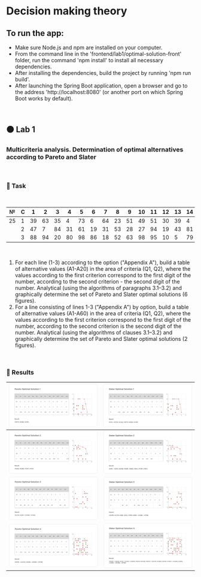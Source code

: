 # Decision making theory

## To run the app:
* Make sure Node.js and npm are installed on your computer.
* From the command line in the 'frontend/lab1/optimal-solution-front' folder, run the command 'npm install' to install all necessary dependencies.
* After installing the dependencies, build the project by running 'npm run build'.
* After launching the Spring Boot application, open a browser and go to the address 'http://localhost:8080' (or another port on which Spring Boot works by default).

<br />

## 🟠 Lab 1 
### Multicriteria analysis. Determination of optimal alternatives according to Pareto and Slater
<br />

### 🔸 Task

<br />

| №   | С   | 1   | 2   | 3   | 4   | 5   | 6   | 7   | 8   | 9   | 10  | 11  | 12  | 13  | 14  | 15  | 16  | 17  | 18  | 19  | 20  |
| --- | --- | --- | --- | --- | --- | --- | --- | --- | --- | --- | --- | --- | --- | --- | --- | --- | --- | --- | --- | --- | --- |
| 25  | 1   | 39  | 63  | 35  | 4   | 73  | 6   | 64  | 23  | 51  | 49  | 51  | 30  | 39  | 4   | 65  | 86  | 2   | 25  | 79  | 91  |
|     | 2   | 47  | 7   | 84  | 31  | 61  | 19  | 31  | 53  | 28  | 27  | 94  | 19  | 43  | 81  | 23  | 68  | 87  | 39  | 43  | 38  |
|     | 3   | 88  | 94  | 20  | 80  | 98  | 86  | 18  | 52  | 63  | 98  | 95  | 10  | 5   | 79  | 42  | 66  | 98  | 25  | 72  | 78  |

<br />

1. For each line (1-3) according to the option ("Appendix A"), build a table of alternative values (A1-A20) in the area of criteria (Q1, Q2), where the values according to the first criterion correspond to the first digit of the number, according to the second criterion - the second digit of the number. Analytical (using the algorithms of paragraphs 3.1–3.2) and graphically determine the set of Pareto and Slater optimal solutions (6 figures).
2. For a line consisting of lines 1-3 ("Appendix A") by option, build a table of alternative values (A1-A60) in the area of criteria (Q1, Q2), where the values according to the first criterion correspond to the first digit of the number, according to the second criterion is the second digit of the number. Analytical (using the algorithms of clauses 3.1–3.2) and graphically determine the set of Pareto and Slater optimal solutions (2 figures).
<br />

### 🔸 Results


| ![Alt Text 1](/result/lab1/1.png) | ![Alt Text 2](/result/lab1/5.png) |
|---------|---------|
| ![Alt Text 1](/result/lab1/2.png) | ![Alt Text 2](/result/lab1/6.png) | 
| ![Alt Text 1](/result/lab1/3.png) | ![Alt Text 2](/result/lab1/7.png) | 
| ![Alt Text 1](/result/lab1/4.png) | ![Alt Text 2](/result/lab1/8.png) | 
